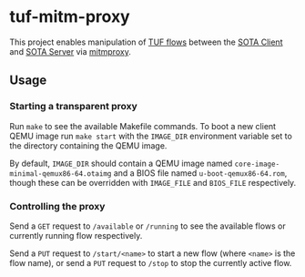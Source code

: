 # tuf-mitm-proxy

This project enables manipulation of [TUF flows](https://theupdateframework.github.io) between the [SOTA Client](https://github.com/advancedtelematic/aktualizr) and [SOTA Server](http://genivi.github.io/rvi_sota_server/) via [mitmproxy](https://mitmproxy.org).

## Usage

### Starting a transparent proxy

Run `make` to see the available Makefile commands. To boot a new client QEMU image run `make start` with the `IMAGE_DIR` environment variable set to the directory containing the QEMU image.

By default, `IMAGE_DIR` should contain a QEMU image named `core-image-minimal-qemux86-64.otaimg` and a BIOS file named `u-boot-qemux86-64.rom`, though these can be overridden with `IMAGE_FILE` and `BIOS_FILE` respectively.

### Controlling the proxy

Send a `GET` request to `/available` or `/running` to see the available flows or currently running flow respectively.

Send a `PUT` request to `/start/<name>` to start a new flow (where `<name>` is the flow name), or send a `PUT` request to `/stop` to stop the currently active flow.
